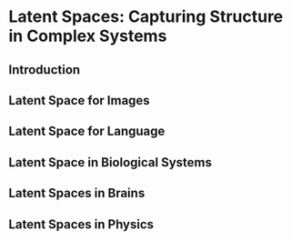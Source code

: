 # Latent Spaces: Capturing Structure in Complex Systems

## Introduction










## Latent Space for Images









## Latent Space for Language









## Latent Space in Biological Systems









## Latent Spaces in Brains









## Latent Spaces in Physics





